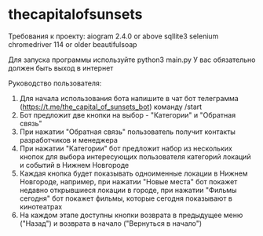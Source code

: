 # thecapitalofsunsets
Требования к проекту:
aiogram 2.4.0 or above
sqllite3
selenium
chromedriver 114 or older
beautifulsoap


Для запуска программы используйте python3 main.py
У вас обязательно должен быть выход в интернет



Руководство пользователя:
1) Для начала использования бота напишите в чат бот телеграмма (https://t.me/the_capital_of_sunsets_bot) команду /start
2) Бот предложит две кнопки на выбор - "Категории" и "Обратная связь"
3) При нажатии "Обратная связь" пользователь получит контакты разработчиков и менеджера
4) При нажатии "Категории" бот предложит набор из нескольких кнопок для выбора интересующих пользователя категорий локаций и событий в Нижнем Новгороде
5) Каждая кнопка будет показывать одноименные локации в Нижнем Новгороде, например, при нажатии "Новые места" бот покажет недавно открывшиеся локации в городе, при нажатии "Фильмы сегодня" бот покажет фильмы, которые сегодня показывают в кинотеатрах
6) На каждом этапе доступны кнопки возврата в предыдущее меню ("Назад") и возврата в начало ("Вернуться в начало")

